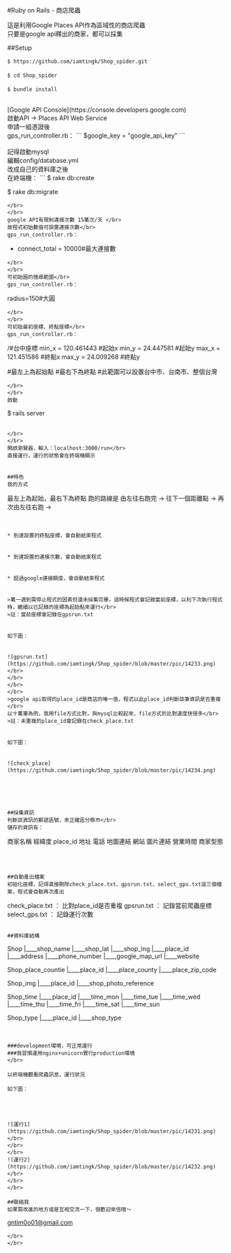 
#Ruby on Rails - 商店爬蟲


這是利用Google Places API作為區域性的商店爬蟲</br>
只要是google api釋出的商家，都可以採集


##Setup
```
$ https://github.com/iamtingk/Shop_spider.git

$ cd Shop_spider

$ bundle install
```

</br>
[Google API Console](https://console.developers.google.com)</br>
啟動API -> Places API Web Service</br>
申請一組憑證後</br>
gps_run_controller.rb：
```
$google_key = "google_api_key"
```
</br>
</br>
記得啟動mysql</br>
編輯config/database.yml</br>
改成自己的資料庫之後</br>
在終端機：
```
$ rake db:create

$ rake db:migrate
```
</br>
</br>
google API有限制連接次數 15萬次/天 </br>
故程式初始數值可設置連接次數</br>
gps_run_controller.rb：
```
* connect_total = 10000#最大連接數
```
</br>
</br>
可初始圓的搜尋範圍</br>
gps_run_controller.rb：
```
radius=150#大圓
```
</br>
</br>
可初始最初座標、終點座標</br>
gps_run_controller.rb：
```
/#台中座標
min_x = 120.461443 #起始x
min_y = 24.447581 #起始y
max_x = 121.451586 #終點x
max_y = 24.009268 #終點y

#最左上為起始點
#最右下為終點
#此範圍可以設置台中市、台南市、整個台灣
```
</br>
</br>
啟動
```
$ rails server
```

</br>
</br>
開啟瀏覽器，輸入：localhost:3000/run</br>
直接運行，運行的狀態會在終端機顯示


##特色
我的方式
```
最左上為起始，最右下為終點
跑的路線是
由左往右跑完 -> 
往下一個距離點 -> 
再次由左往右跑 -> 
```


* 到達設置的終點座標，會自動結束程式


* 到達設置的連接次數，會自動結束程式


* 超過google連接額度，會自動結束程式


>萬一遇到需停止程式的因素但還未採集完畢，這時候程式會記錄當前座標，以利下次執行程式時，繼續以已記錄的座標為起始點來運行</br>
>註：當前座標會記錄在gpsrun.txt


如下圖：


![gpsrun.txt](https://github.com/iamtingk/Shop_spider/blob/master/pic/14233.png)
</br>
</br>
</br>
</br>
>google api取得的place_id是商店的唯一值，程式以此place_id判斷該筆資訊是否重複</br>
以十萬筆為例，我用file方式比對，與mysql比較起來，file方式的比對速度快很多</br>
>註：未重複的place_id會記錄在check_place.txt


如下圖：


![check_place](https://github.com/iamtingk/Shop_spider/blob/master/pic/14234.png)





##採集資訊
判斷該資訊的郵遞區號，來正確區分縣市</br>
儲存的資訊有：
```
商家名稱
經緯度
place_id
地址
電話
地圖連結
網站
圖片連結
營業時間
商家型態
```



##自動產出檔案
初始化座標，記得直接刪除check_place.txt、gpsrun.txt、select_gps.txt這三個檔案，程式會自動再次產出
```
check_place.txt ： 比對place_id是否重複
gpsrun.txt      ： 記錄當前爬蟲座標
select_gps.txt  ： 記錄運行次數
```

##資料庫結構
```
Shop
|____shop_name
|____shop_lat
|____shop_lng
|____place_id
|____address
|____phone_number
|____google_map_url
|____website

Shop_place_countie
|____place_id
|____place_county
|____place_zip_code

Shop_img
|____place_id
|____shop_photo_reference

Shop_time
|____place_id
|____time_mon
|____time_tue
|____time_wed
|____time_thu
|____time_fri
|____time_sat
|____time_sun

Shop_type
|____place_id
|____shop_type
```


###development環境，可正常運行
###我習慣運用nginx+unicorn實行production環境
</br>

以終端機觀看爬蟲訊息，運行狀況

如下圖：




![運行1](https://github.com/iamtingk/Shop_spider/blob/master/pic/14231.png)
</br>
</br>
</br>
![運行2](https://github.com/iamtingk/Shop_spider/blob/master/pic/14232.png)
</br>
</br>
</br>

##聯絡我
如果需改進的地方或是互相交流一下，很歡迎來信哦～
```
gntim0o01@gmail.com
```
</br>
</br>
